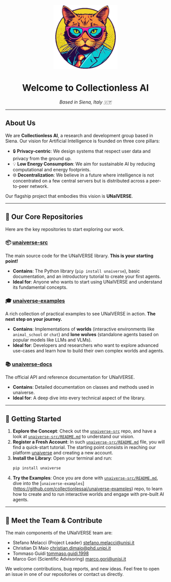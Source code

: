 <div align="center">
  <img src="https://github.com/collectionlessai/unaiverse-src/blob/main/assets/caicat.png" alt="Collectionless AI Logo" width="200">
  <h1><b>Welcome to Collectionless AI</b></h1>
  <p><i>Based in Siena, Italy 🇮🇹</i></p>
</div>

---

## **About Us**

We are **Collectionless AI**, a research and development group based in Siena. Our vision for Artificial Intelligence is founded on three core pillars:

* 🔒 **Privacy-centric**: We design systems that respect user data and privacy from the ground up.
* 💡 **Low Energy Consumption**: We aim for sustainable AI by reducing computational and energy footprints.
* 🌐 **Decentralization**: We believe in a future where intelligence is not concentrated on a few central servers but is distributed across a peer-to-peer network.

Our flagship project that embodies this vision is **UNaIVERSE**.

---

## **🚀 Our Core Repositories**

Here are the key repositories to start exploring our work.

### 📦 [unaiverse-src](https://github.com/collectionlessai/unaiverse-src)
The main source code for the UNaIVERSE library. **This is your starting point!**
* **Contains**: The Python library (`pip install unaiverse`), basic documentation, and an introductory tutorial to create your first agents.
* **Ideal for**: Anyone who wants to start using UNaIVERSE and understand its fundamental concepts.

### 🎓 [unaiverse-examples](https://github.com/collectionlessai/unaiverse-examples)
A rich collection of practical examples to see UNaIVERSE in action. **The next step on your journey.**
* **Contains**: Implementations of **worlds** (interactive environments like `animal_school` or `chat`) and **lone wolves** (standalone agents based on popular models like LLMs and VLMs).
* **Ideal for**: Developers and researchers who want to explore advanced use-cases and learn how to build their own complex worlds and agents.

### 📚 [unaiverse-docs](https://collectionlessai.github.io/unaiverse-docs.github.io/)
The official API and reference documentation for UNaIVERSE.
* **Contains**: Detailed documentation on classes and methods used in unaiverse.
* **Ideal for**: A deep dive into every technical aspect of the library.

---

## **🏁 Getting Started**

1.  **Explore the Concept**: Check out the [`unaiverse-src`](https://github.com/collectionlessai/unaiverse-src) repo, and have a look at [`unaiverse-src/README.md`](https://github.com/collectionlessai/unaiverse-src/blob/main/README.md) to understand our vision.
2.  **Register a Fresh Account**: In such [`unaiverse-src/README.md`](https://github.com/collectionlessai/unaiverse-src/blob/main/README.md) file, you will find a quick-start tutorial. The starting point consists in reaching our platform [unaiverse](https://unaiverse.io/) and creating a new account.
3.  **Install the Library**: Open your terminal and run:
    ```bash
    pip install unaiverse
    ```
4.  **Try the Examples**: Once you are done with [`unaiverse-src/README.md`](https://github.com/collectionlessai/unaiverse-src/blob/main/README.md), dive into the [`unaiverse-examples`] (https://github.com/collectionlessai/unaiverse-examples) repo, to learn how to create and to run interactive worlds and engage with pre-built AI agents.

---

## **🤝 Meet the Team & Contribute**

The main components of the UNaIVERSE team are:
- Stefano Melacci (Project Leader) [stefano.melacci@unisi.it](stefano.melacci@unisi.it)
- Christian Di Maio [christian.dimaio@phd.unipi.it](christian.dimaio@phd.unipi.it)
- Tommaso Guidi [tommaso.guidi.1998](tommaso.guidi.1998@gmail.com)
- Marco Gori (Scientific Advisoring) [marco.gori@unisi.it](marco.gori@unisi.it)

We welcome contributions, bug reports, and new ideas. Feel free to open an issue in one of our repositories or contact us directly.
